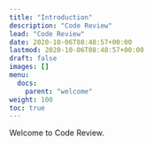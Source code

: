 ```yaml
---
title: "Introduction"
description: "Code Review"
lead: "Code Review"
date: 2020-10-06T08:48:57+00:00
lastmod: 2020-10-06T08:48:57+00:00
draft: false
images: []
menu:
  docs:
    parent: "welcome"
weight: 100
toc: true
---
```


Welcome to Code Review. 

